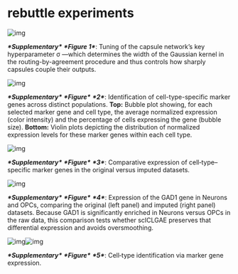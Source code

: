 # rebuttle experiments
![img](file:///C:\Users\DELL\AppData\Local\Temp\ksohtml29328\wps14.png)

***\*Supplementary\**** ***\*Figure 1\****: Tuning of the capsule network’s key hyperparameter σ —which determines the width of the Gaussian kernel in the routing-by-agreement procedure and thus controls how sharply capsules couple their outputs.

![img](file:///C:\Users\DELL\AppData\Local\Temp\ksohtml29328\wps15.jpg) 

***\*Supplementary\**** ***\*Figure\**** ***\*2\****: Identification of cell-type-specific marker genes across distinct populations.
**Top:** Bubble plot showing, for each selected marker gene and cell type, the average normalized expression (color intensity) and the percentage of cells expressing the gene (bubble size).
**Bottom:** Violin plots depicting the distribution of normalized expression levels for these marker genes within each cell type.

![img](file:///C:\Users\DELL\AppData\Local\Temp\ksohtml29328\wps16.jpg) 

***\*Supplementary\**** ***\*Figure\**** ***\*3\****: Comparative expression of cell‐type–specific marker genes in the original versus imputed datasets.

![img](file:///C:\Users\DELL\AppData\Local\Temp\ksohtml29328\wps17.png)

***\*Supplementary\**** ***\*Figure\**** ***\*4\****: Expression of the GAD1 gene in Neurons and OPCs, comparing the original (left panel) and imputed (right panel) datasets. Because GAD1 is significantly enriched in Neurons versus OPCs in the raw data, this comparison tests whether scICLGAE preserves that differential expression and avoids oversmoothing.

![img](file:///C:\Users\DELL\AppData\Local\Temp\ksohtml29328\wps18.jpg)![img](file:///C:\Users\DELL\AppData\Local\Temp\ksohtml29328\wps19.jpg) 

***\*Supplementary\**** ***\*Figure\**** ***\*5\****: Cell‐type identification via marker gene expression.

 
